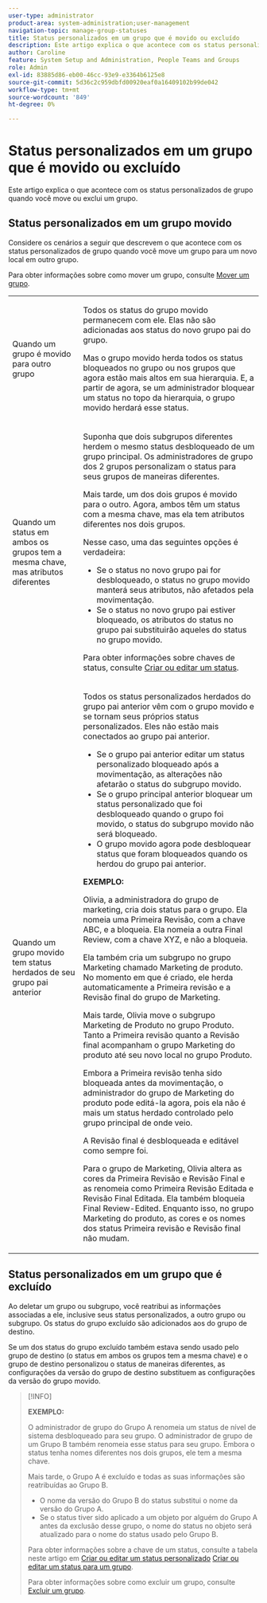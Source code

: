 ```yaml
---
user-type: administrator
product-area: system-administration;user-management
navigation-topic: manage-group-statuses
title: Status personalizados em um grupo que é movido ou excluído
description: Este artigo explica o que acontece com os status personalizados de grupo quando você move ou exclui um grupo.
author: Caroline
feature: System Setup and Administration, People Teams and Groups
role: Admin
exl-id: 83885d86-eb00-46cc-93e9-e3364b6125e8
source-git-commit: 5d36c2c959dbfd00920eaf0a16409102b99de042
workflow-type: tm+mt
source-wordcount: '849'
ht-degree: 0%

---
```


# Status personalizados em um grupo que é movido ou excluído

Este artigo explica o que acontece com os status personalizados de grupo quando você move ou exclui um grupo.

## Status personalizados em um grupo movido

Considere os cenários a seguir que descrevem o que acontece com os status personalizados de grupo quando você move um grupo para um novo local em outro grupo.

Para obter informações sobre como mover um grupo, consulte [Mover um grupo](../../../administration-and-setup/manage-groups/create-and-manage-groups/move-a-group.md).

<table style="table-layout:auto"> 
 <col> 
 </col> 
 <col> 
 </col> 
 <tbody> 
  <tr> 
   <td role="rowheader">Quando um grupo é movido para outro grupo </td> 
   <td> <p>Todos os status do grupo movido permanecem com ele. Elas não são adicionadas aos status do novo grupo pai do grupo.</p> <p>Mas o grupo movido herda todos os status bloqueados no grupo ou nos grupos que agora estão mais altos em sua hierarquia. E, a partir de agora, se um administrador bloquear um status no topo da hierarquia, o grupo movido herdará esse status.</p> </td> 
  </tr> 
  <tr> 
   <td role="rowheader">Quando um status em ambos os grupos tem a mesma chave, mas atributos diferentes</td> 
   <td> <p>Suponha que dois subgrupos diferentes herdem o mesmo status desbloqueado de um grupo principal. Os administradores de grupo dos 2 grupos personalizam o status para seus grupos de maneiras diferentes.</p> <p>Mais tarde, um dos dois grupos é movido para o outro. Agora, ambos têm um status com a mesma chave, mas ela tem atributos diferentes nos dois grupos.</p> <p>Nesse caso, uma das seguintes opções é verdadeira:</p> 
    <ul> 
     <li>Se o status no novo grupo pai for desbloqueado, o status no grupo movido manterá seus atributos, não afetados pela movimentação.</li> 
     <li>Se o status no novo grupo pai estiver bloqueado, os atributos do status no grupo pai substituirão aqueles do status no grupo movido.</li> 
    </ul> <p>Para obter informações sobre chaves de status, consulte <a href="../../../administration-and-setup/customize-workfront/creating-custom-status-and-priority-labels/create-or-edit-a-status.md" class="MCXref xref">Criar ou editar um status</a>.</p> </td> 
  </tr> 
  <tr> 
   <td>Quando um grupo movido tem status herdados de seu grupo pai anterior </td> 
   <td> <p>Todos os status personalizados herdados do grupo pai anterior vêm com o grupo movido e se tornam seus próprios status personalizados. Eles não estão mais conectados ao grupo pai anterior.</p> 
    <ul> 
     <li>Se o grupo pai anterior editar um status personalizado bloqueado após a movimentação, as alterações não afetarão o status do subgrupo movido.</li> 
     <li>Se o grupo principal anterior bloquear um status personalizado que foi desbloqueado quando o grupo foi movido, o status do subgrupo movido não será bloqueado.</li> 
     <li>O grupo movido agora pode desbloquear status que foram bloqueados quando os herdou do grupo pai anterior.</li> 
    </ul> 
     <p><b>EXEMPLO:</b><p> 
     <p>Olivia, a administradora do grupo de marketing, cria dois status para o grupo. Ela nomeia uma Primeira Revisão, com a chave ABC, e a bloqueia. Ela nomeia a outra Final Review, com a chave XYZ, e não a bloqueia.</p> 
     <p>Ela também cria um subgrupo no grupo Marketing chamado Marketing de produto. No momento em que é criado, ele herda automaticamente a Primeira revisão e a Revisão final do grupo de Marketing.</p> 
     <p>Mais tarde, Olivia move o subgrupo Marketing de Produto no grupo Produto. Tanto a Primeira revisão quanto a Revisão final acompanham o grupo Marketing do produto até seu novo local no grupo Produto.</p> 
     <p>Embora a Primeira revisão tenha sido bloqueada antes da movimentação, o administrador do grupo de Marketing do produto pode editá-la agora, pois ela não é mais um status herdado controlado pelo grupo principal de onde veio.</p> 
     <p>A Revisão final é desbloqueada e editável como sempre foi.</p> 
     <p>Para o grupo de Marketing, Olivia altera as cores da Primeira Revisão e Revisão Final e as renomeia como Primeira Revisão Editada e Revisão Final Editada. Ela também bloqueia Final Review-Edited. Enquanto isso, no grupo Marketing do produto, as cores e os nomes dos status Primeira revisão e Revisão final não mudam.</p> 
    </div> </td> 
  </tr> 
 </tbody> 
</table>

## Status personalizados em um grupo que é excluído

Ao deletar um grupo ou subgrupo, você reatribui as informações associadas a ele, inclusive seus status personalizados, a outro grupo ou subgrupo. Os status do grupo excluído são adicionados aos do grupo de destino.

Se um dos status do grupo excluído também estava sendo usado pelo grupo de destino (o status em ambos os grupos tem a mesma chave) e o grupo de destino personalizou o status de maneiras diferentes, as configurações da versão do grupo de destino substituem as configurações da versão do grupo movido.

>[!INFO]
>
>**EXEMPLO:**
>
>O administrador de grupo do Grupo A renomeia um status de nível de sistema desbloqueado para seu grupo. O administrador de grupo de um Grupo B também renomeia esse status para seu grupo. Embora o status tenha nomes diferentes nos dois grupos, ele tem a mesma chave.
>
>Mais tarde, o Grupo A é excluído e todas as suas informações são reatribuídas ao Grupo B.
>
>* O nome da versão do Grupo B do status substitui o nome da versão do Grupo A.
>* Se o status tiver sido aplicado a um objeto por alguém do Grupo A antes da exclusão desse grupo, o nome do status no objeto será atualizado para o nome do status usado pelo Grupo B.
>
>Para obter informações sobre a chave de um status, consulte a tabela neste artigo em [Criar ou editar um status personalizado](../../../administration-and-setup/customize-workfront/creating-custom-status-and-priority-labels/create-or-edit-a-status.md#create) [Criar ou editar um status para um grupo](../../../administration-and-setup/manage-groups/manage-group-statuses/create-or-edit-a-group-status.md#create).
>
>Para obter informações sobre como excluir um grupo, consulte [Excluir um grupo](../../../administration-and-setup/manage-groups/create-and-manage-groups/delete-a-group.md).
